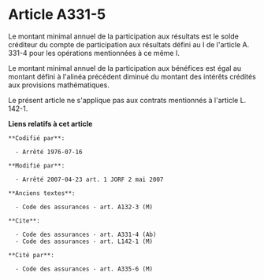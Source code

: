 # Article A331-5

Le montant minimal annuel de la participation aux résultats est le solde créditeur du compte de participation aux résultats
défini au I de l'article A. 331-4 pour les opérations mentionnées à ce même I.

Le montant minimal annuel de la participation aux bénéfices est égal au montant défini à l'alinéa précédent diminué du
montant des intérêts crédités aux provisions mathématiques.

Le présent article ne s'applique pas aux contrats mentionnés à l'article L. 142-1.

**Liens relatifs à cet article**

	**Codifié par**:

	  - Arrêté 1976-07-16

	**Modifié par**:

	  - Arrêté 2007-04-23 art. 1 JORF 2 mai 2007

	**Anciens textes**:

	  - Code des assurances - art. A132-3 (M)

	**Cite**:

	  - Code des assurances - art. A331-4 (Ab)
	  - Code des assurances - art. L142-1 (M)

	**Cité par**:

	  - Code des assurances - art. A335-6 (M)
